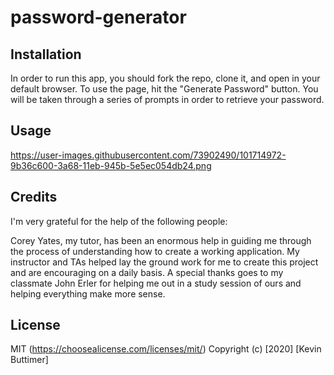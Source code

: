 # password-generator

## Installation

In order to run this app, you should fork the repo, clone it, and open in your default browser. To use the page, hit the "Generate Password" button. You will be taken through a series of prompts in order to retrieve your password.

## Usage

https://user-images.githubusercontent.com/73902490/101714972-9b36c600-3a68-11eb-945b-5e5ec054db24.png

## Credits

I'm very grateful for the help of the following people:

Corey Yates, my tutor, has been an enormous help in guiding me through the process of understanding how to create a working application. My instructor and TAs helped lay the ground work for me to create this project and are encouraging on a daily basis. A special thanks goes to my classmate John Erler for helping me out in a study session of ours and helping everything make more sense.

## License

MIT (https://choosealicense.com/licenses/mit/) Copyright (c) [2020] [Kevin Buttimer]
